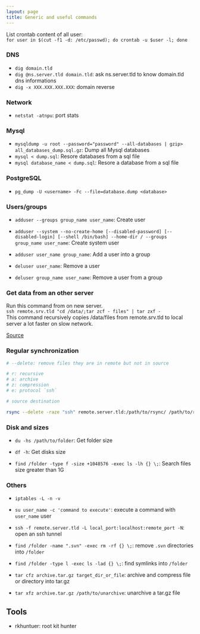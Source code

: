 ```yaml
---
layout: page
title: Generic and useful commands
---
```


List crontab content of all user:  
`for user in $(cut -f1 -d: /etc/passwd); do crontab -u $user -l; done`

### DNS

- `dig domain.tld`
- `dig @ns.server.tld domain.tld`: ask ns.server.tld to know domain.tld dns informations
- `dig -x XXX.XXX.XXX.XXX`: domain reverse

### Network

- `netstat -atnpu`: port stats

### Mysql

- `mysqldump -u root --password="password" --all-databases | gzip> all_databases_dump.sql.gz`: Dump all Mysql databases
- `mysql < dump.sql`: Resore databases from a sql file
- `mysql database_name < dump.sql`: Resore a database from a sql file


### PostgreSQL

- `pg_dump -U <username> -Fc --file=database.dump <database>`


### Users/groups

- `adduser --groups group_name user_name`: Create user
- `adduser --system --no-create-home [--disabled-password] [--disabled-login] [--shell /bin/bash] --home-dir / --groups group_name user_name`: Create system user
- `adduser user_name group_name`: Add a user into a group

- `deluser user_name`: Remove a user
- `deluser group_name user_name`: Remove a user from a group

### Get data from an other server

Run this command from on new server.  
`ssh remote.srv.tld "cd /data/;tar zcf - files" | tar zxf -`  
This command recursively copies /data/files from remote.srv.tld to local server a lot faster on slow network.

[Source](http://www.tonido.com/blog/index.php/2009/04/09/network-file-transfer-with-on-the-fly-compression/)

### Regular synchronization

```bash
# --delete: remove files they are in remote but not in source

# r: recursive
# a: archive
# z: compression
# e: protocol `ssh`

# source destination

rsync --delete -raze "ssh" remote.server.tld:/path/to/rsync/ /path/to/rsync/
```

### Disk and sizes

- `du -hs /path/to/folder`: Get folder size
- `df -h`: Get disks size

- `find /folder -type f -size +1048576 -exec ls -lh {} \;`: Search files size greater than 1G

### Others

- `iptables -L -n -v`

- `su user_name -c 'command to execute'`: execute a command with `user_name` user
- `ssh -f remote.server.tld -L local_port:localhost:remote_port -N`: open an ssh tunnel

- `find /folder -name ".svn" -exec rm -rf {} \;`: remove `.svn` directories into `/folder`
- `find /folder -type l -exec ls -lad {} \;`: find symlinks into `/folder`

- `tar cfz archive.tar.gz target_dir_or_file`: archive and compress file or directory into tar.gz
- `tar xfz archive.tar.gz /path/to/unarchive`: unarchive a tar.gz file


## Tools

- rkhuntuer: root kit hunter
